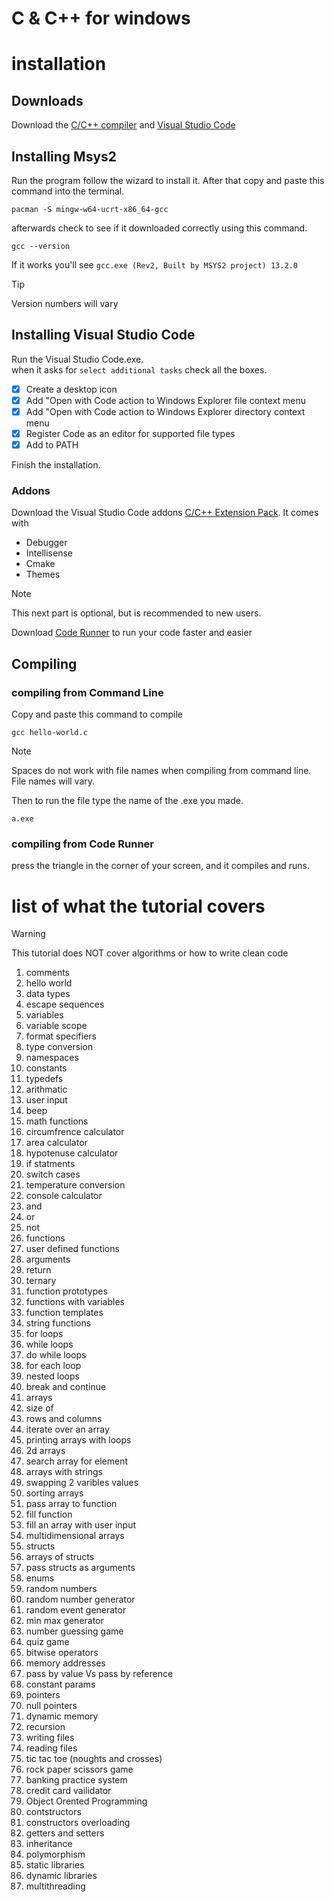 # C & C++ for windows

# installation
## Downloads
Download the [C/C++ compiler](https://www.msys2.org/) and [Visual Studio Code](https://code.visualstudio.com/download)

## Installing Msys2
Run the program follow the wizard to install it. After that copy and paste this command into the terminal.
```
pacman -S mingw-w64-ucrt-x86_64-gcc
```
afterwards check to see if it downloaded correctly using this command.
```
gcc --version
```
If it works you'll see `gcc.exe (Rev2, Built by MSYS2 project) 13.2.0`

> [!TIP]
> Version numbers will vary

## Installing Visual Studio Code
Run the Visual Studio Code.exe.\
when it asks for `select additional tasks` check all the boxes.

- [x] Create a desktop icon
- [x] Add "Open with Code action to Windows Explorer file context menu
- [x] Add "Open with Code action to Windows Explorer directory context menu
- [x] Register Code as an editor for supported file types
- [x] Add to PATH

Finish the installation.

### Addons
Download the Visual Studio Code addons [C/C++ Extension Pack](https://marketplace.visualstudio.com/items?itemName=ms-vscode.cpptools-extension-pack).
It comes with 
- Debugger
- Intellisense
- Cmake
- Themes

> [!NOTE]
> This next part is optional, but is recommended to new users.

Download [Code Runner](https://marketplace.visualstudio.com/items?itemName=formulahendry.code-runner) to run your code faster and easier

## Compiling

### compiling from Command Line
Copy and paste this command to compile
```
gcc hello-world.c
```
> [!NOTE]
> Spaces do not work with file names when compiling from command line.\
> File names will vary.

Then to run the file type the name of the .exe you made.
```
a.exe
```

### compiling from Code Runner
press the triangle in the corner of your screen, and it compiles and runs.


# list of what the tutorial covers

> [!WARNING]
> This tutorial does NOT cover algorithms or how to write clean code
1. comments
2. hello world
3. data types
4. escape sequences
5. variables
6. variable scope
7. format specifiers
8. type conversion
9. namespaces
12. constants
13. typedefs
14. arithmatic
15. user input
16. beep
17. math functions
18. circumfrence calculator
19. area calculator
20. hypotenuse calculator
21. if statments
22. switch cases
23. temperature conversion
24. console calculator
25. and 
26. or 
27. not
28. functions
29. user defined functions
30. arguments
31. return
32. ternary
33. function prototypes
34. functions with variables
35. function templates
36. string functions
37. for loops
38. while loops
39. do while loops
40. for each loop
41. nested loops
42. break and continue
43. arrays
44. size of
45. rows and columns
46. iterate over an array
47. printing arrays with loops
48. 2d arrays
49. search array for element
50. arrays with strings
51. swapping 2 varibles values
52. sorting arrays
53. pass array to function
54. fill function
55. fill an array with user input
56. multidimensional arrays
57. structs
58. arrays of structs
59. pass structs as arguments
60. enums
61. random numbers
62. random number generator
63. random event generator
64. min max generator
65. number guessing game
66. quiz game
67. bitwise operators
68. memory addresses
69. pass by value Vs pass by reference
70. constant params
81. pointers
82. null pointers
83. dynamic memory
84. recursion
85. writing files
86. reading files
87. tic tac toe (noughts and crosses)
88. rock paper scissors game
89. banking practice system
90. credit card vailidator
91. Object Orented Programming
92. contstructors
93. constructors overloading
94. getters and setters
95. inheritance
96. polymorphism
97. static libraries
98. dynamic libraries
99. multithreading